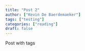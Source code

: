 ```yaml
---
title: "Post 2"
author: ["Kevin De Baerdemaeker"]
tags: ["testing"]
categories: ["reading"]
draft: false
---
```


Post with tags
